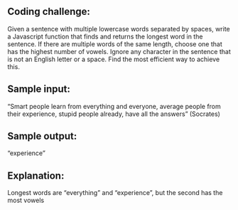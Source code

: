 ## Coding challenge:

Given a sentence with multiple lowercase words separated by spaces, write a Javascript function that finds and returns the longest word in the sentence. If there are multiple words of the same length, choose one that has the highest number of vowels. Ignore any character in the sentence that is not an English letter or a space. Find the most efficient way to achieve this.

## Sample input:

“Smart people learn from everything and everyone, average people from their experience, stupid people already, have all the answers” (Socrates)

## Sample output:

“experience”

## Explanation: 

Longest words are “everything” and “experience”, but the second has the most vowels
